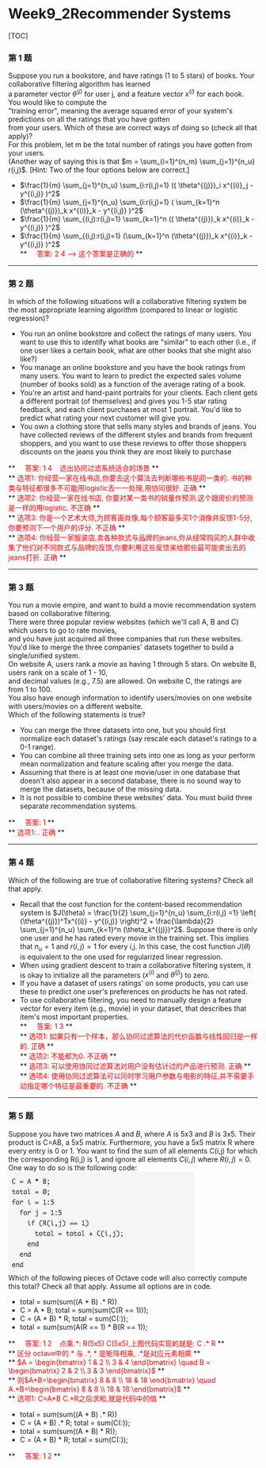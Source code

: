 # Week9_2Recommender Systems
[TOC]
### 第 1 题
Suppose you run a bookstore, and have ratings (1 to 5 stars) of books. Your collaborative filtering algorithm has learned  
a parameter vector $\theta^{(j)}$ for user j, and a feature vector $x^{(i)}$ for each book. You would like to compute the  
"training error", meaning the average squared error of your system's predictions on all the ratings that you have gotten  
from your users. Which of these are correct ways of doing so (check all that apply)?  
For this problem, let m be the total number of ratings you have gotten from your users.   
(Another way of saying this is that $m = \sum_{i=1}^{n_m} \sum_{j=1}^{n_u} r(i,j)$. [Hint: Two of the four options below are correct.]   
* $\frac{1}{m} \sum_{j=1}^{n_u} \sum_{i:r(i,j)=1} (( \theta^{(j)})_i x^{(i)}_j - y^{(i,j)}  )^2$  
* $\frac{1}{m} \sum_{j=1}^{n_u} \sum_{i:r(i,j)=1} ( \sum_{k=1}^n (\theta^{(j)})_k x^{(i)}_k - y^{(i,j)}  )^2$  
* $\frac{1}{m} \sum_{(i,j):r(i,j)=1} \sum_{k=1}^n (( \theta^{(j)})_k x^{(i)}_k - y^{(i,j)}  )^2$   
* $\frac{1}{m} \sum_{(i,j):r(i,j)=1} (\sum_{k=1}^n (\theta^{(j)})_k x^{(i)}_k - y^{(i,j)}  )^2$  
** <font color=red> &nbsp;&nbsp;&nbsp;&nbsp;答案: 2 4  --> 这个答案是正确的</font> ** 


---
### 第 2 题
In which of the following situations will a collaborative filtering system be the most appropriate learning algorithm (compared to linear or logistic regression)?  

* You run an online bookstore and collect the ratings of many users. You want to use this to identify what books are "similar" to each other (i.e., if one user likes a certain book, what are other books that she might also like?)  
* You manage an online bookstore and you have the book ratings from many users. You want to learn to predict the expected sales volume (number of books sold) as a function of the average rating of a book.  
* You're an artist and hand-paint portraits for your clients. Each client gets a different portrait (of themselves) and gives you 1-5 star rating feedback, and each client purchases at most 1 portrait. You'd like to predict what rating your next customer will give you. 
* You own a clothing store that sells many styles and brands of jeans. You have collected reviews of the different styles and brands from frequent shoppers, and you want to use these reviews to offer those shoppers discounts on the jeans you think they are most likely to purchase  

** <font color=red> &nbsp;&nbsp;&nbsp;&nbsp;答案:  1 4 &nbsp;&nbsp; 选出协同过滤系统适合的场景 </font> **   
** <font color=red> 选项1: 你经营一家在线书店,你要去这个算法去判断哪些书是同一类的. 书的种类与特征都很多不可能用logistic去一一处理,用协同很好. 正确 </font> **  
** <font color=red> 选项2: 你经营一家在线书店, 你要对某一类书的销量作预测.这个跟房价的预测是一样的用logistic. 不正确 </font> **  
** <font color=red> 选项3: 你是一个艺术大师,为顾客画肖像,每个顾客最多买1个消像并反馈1-5分,你要预测下一个用户的评分. 不正确 </font> **   
** <font color=red> 选项4: 你经营一家服装店,卖各种款式与品牌的jeans,你从经常购买的人群中收集了他们对不同款式与品牌的反馈,你要利用这些反馈来给那些最可能卖出去的jeans打折. 正确 </font> **  

--- 
### 第 3 题
You run a movie empire, and want to build a movie recommendation system based on collaborative filtering.   
There were three popular review websites (which we'll call A, B and C) which users to go to rate movies,   
and you have just acquired all three companies that run these websites.  
You'd like to merge the three companies' datasets together to build a single/unified system.   
On website A, users rank a movie as having 1 through 5 stars. On website B, users rank on a scale of 1 - 10,   
and decimal values (e.g., 7.5) are allowed. On website C, the ratings are from 1 to 100.   
You also have enough information to identify users/movies on one website with users/movies on a different website.   
Which of the following statements is true?

* You can merge the three datasets into one, but you should first normalize each dataset's ratings (say rescale each dataset's ratings to a 0-1 range).    
* You can combine all three training sets into one as long as your perform mean normalization and feature scaling after you merge the data.  
* Assuming that there is at least one movie/user in one database that doesn't also appear in a second database, there is no sound way to merge the datasets, because of the missing data.  
* It is not possible to combine these websites' data. You must build three separate recommendation systems.  

** <font color=red> &nbsp;&nbsp;&nbsp;&nbsp;答案:  1  </font> **   
** <font color=red> 选项1: . 正确 </font> **   
 

---
### 第 4 题
Which of the following are true of collaborative filtering systems? Check all that apply.

* Recall that the cost function for the content-based recommendation system is $J(\theta) = \frac{1}{2} \sum_{j=1}^{n_u} \sum_{i:r(i,j) =1} \left( (\theta^{(j)})^Tx^{(i)} - y^{(i,j)} \right)^2  + \frac{\lambda}{2} \sum_{j=1}^{n_u} \sum_{k=1}^n (\theta_k^{(j)})^2$. Suppose there is only one user and he has rated every movie in the training set. This implies that $n_u = 1$ and $r(i,j) = 1$ for every i,j. In this case, the cost function $J(\theta)$ is equivalent to the one used for regularized linear regression.
* When using gradient descent to train a collaborative filtering system, it is okay to initialize all the parameters ($x^{(i)}$ and $\theta^{(j)}$) to zero.  
* If you have a dataset of users ratings' on some products, you can use these to predict one user's preferences on products he has not rated.  
* To use collaborative filtering, you need to manually design a feature vector for every item (e.g., movie) in your dataset, that describes that item's most important properties.  
** <font color=red> &nbsp;&nbsp;&nbsp;&nbsp;答案: 1 3  </font> **   
** <font color=red> 选项1: 如果只有一个样本，那么协同过滤算法的代价函数与线性回归是一样的. 正确 </font> **   
** <font color=red> 选项2: 不能都为0. 不正确 </font> **   
** <font color=red> 选项3: 可以使用协同过滤算法对用户没有估计过的产品进行预测. 正确 </font> **   
** <font color=red> 选项4: 使用协同过滤算法可以同时学习用户参数与电影的特征,并不需要手动指定哪个特征是最重要的. 不正确 </font> **   

---
### 第 5 题
Suppose you have two matrices $A$ and $B$, where $A$ is 5x3 and $B$ is 3x5. Their product is C=AB, a 5x5 matrix. Furthermore, you have a 5x5 matrix R where every entry is 0 or 1. You want to find the sum of all elements C(i,j) for which the corresponding R(i,j) is 1, and ignore all elements $C(i,j)$ where $R(i,j)=0$. One way to do so is the following code:  
![w9_3](./img/w9_3.png)  
Which of the following pieces of Octave code will also correctly compute this total? Check all that apply. Assume all options are in code.  

* total = sum(sum((A * B) .* R))  
* C = A * B; total = sum(sum(C(R == 1)));  
* C = (A * B) * R; total = sum(C(:));  
* total = sum(sum(A(R == 1) * B(R == 1));  

** <font color=red> &nbsp;&nbsp;&nbsp;&nbsp;答案: 1 2 &nbsp;&nbsp; 点乘.\*: R(5x5) C(5x5),上图代码实现的就是: C .\* R  </font> **   
** <font color=red> 区分 octave中的 * 与 .\*, * 是矩阵相乘, .\*是对应元素相乘</font> **   
** <font color=red> $A = \begin{bmatrix} 1 & 2 \\ 3 & 4 \end{bmatrix} \quad B = \begin{bmatrix} 2 & 2 \\ 3 & 3 \end{bmatrix}$ </font> **  
** <font color=red>则$A*B=\begin{bmatrix} 8 & 8 \\ 18 & 18 \end{bmatrix} \quad A.*B=\begin{bmatrix} 8 & 8 \\ 18 & 18 \end{bmatrix}$  </font> **  
** <font color=red>选项1: C=A*B    C.\*R之后求和,就是代码中的值    </font> **  

* total = sum(sum((A * B) .* R))  
* C = (A * B) .* R; total = sum(C(:));  
* total = sum(sum((A * B) * R));  
* C = (A * B) * R; total = sum(C(:));  

** <font color=red> &nbsp;&nbsp;&nbsp;&nbsp;答案: 1 2   </font> **   
